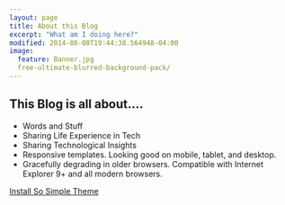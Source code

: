 ```yaml
---
layout: page
title: About this Blog
excerpt: "What am I doing here?"
modified: 2014-08-08T19:44:38.564948-04:00
image:
  feature: Banner.jpg
  free-ultimate-blurred-background-pack/
---
```




## This Blog is all about....

* Words and Stuff
* Sharing Life Experience in Tech
* Sharing Technological Insights
* Responsive templates. Looking good on mobile, tablet, and desktop.
* Gracefully degrading in older browsers. Compatible with Internet Explorer 9+ and all modern browsers.

<a markdown="0" href="{{ site.url }}/theme-setup" class="btn">Install So Simple Theme</a>

[^1]: Example: *domain.com/category-name/post-title*